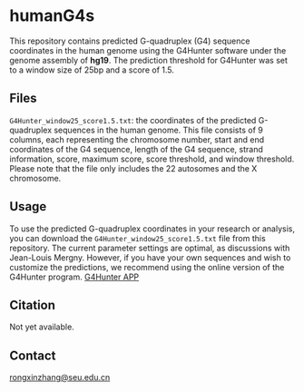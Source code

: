 # humanG4s

This repository contains predicted G-quadruplex (G4) sequence coordinates in the human genome using the G4Hunter software under the genome assembly of **hg19**.
The prediction threshold for G4Hunter was set to a window size of 25bp and a score of 1.5.

## Files
`G4Hunter_window25_score1.5.txt`: the coordinates of the predicted G-quadruplex sequences in the human genome.
This file consists of 9 columns, each representing the chromosome number, start and end coordinates of the G4 sequence, length of the G4 sequence, strand information, score, maximum score, score threshold, and window threshold.
Please note that the file only includes the 22 autosomes and the X chromosome.

## Usage
To use the predicted G-quadruplex coordinates in your research or analysis, you can download the `G4Hunter_window25_score1.5.txt` file from this repository.
The current parameter settings are optimal, as discussions with Jean-Louis Mergny. However, if you have your own sequences and wish to customize the predictions, we recommend using the online version of the G4Hunter program.
[G4Hunter APP]([https://duckduckgo.com](https://bioinformatics.cruk.cam.ac.uk/G4Hunter/)https://bioinformatics.cruk.cam.ac.uk/G4Hunter/)

## Citation
Not yet available.

## Contact
rongxinzhang@seu.edu.cn

